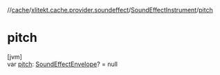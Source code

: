 //[cache](../../../index.md)/[xlitekt.cache.provider.soundeffect](../index.md)/[SoundEffectInstrument](index.md)/[pitch](pitch.md)

# pitch

[jvm]\
var [pitch](pitch.md): [SoundEffectEnvelope](../-sound-effect-envelope/index.md)? = null
